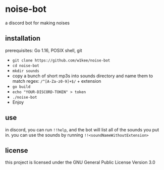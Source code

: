 # noise-bot
a discord bot for making noises

## installation
prerequisites:
Go 1.16, POSIX shell, git

- `git clone https://github.com/w1kee/noise-bot`
- `cd noise-bot`
- `mkdir sounds`
- copy a bunch of short mp3s into sounds directory and name them to match regex: `/^[A-Za-z0-9]+$/` + extension
- `go build`
- `echo "YOUR-DISCORD-TOKEN" > token`
- `./noise-bot`
- Enjoy

## use

in discord, you can run `!!help`, and the bot will list all of the sounds you put in.
you can use the sounds by running `!!<soundNameWithoutExtension>`

## license

this project is licensed under the GNU General Public License Version 3.0
